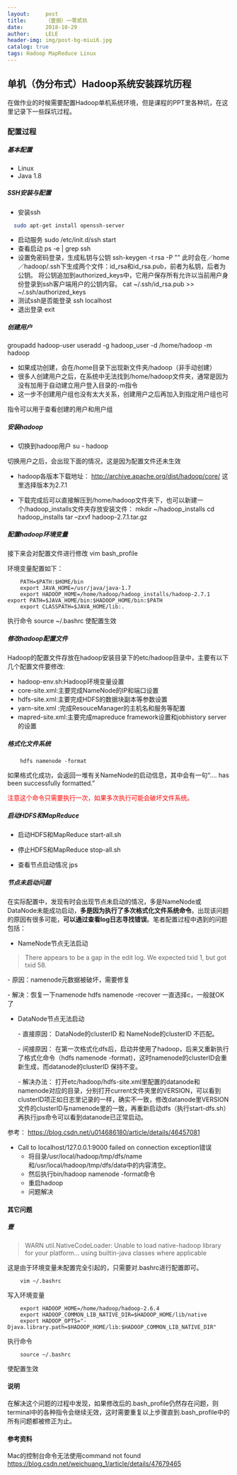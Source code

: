 ```yaml
---
layout:     post
title:      （壹捌）一零贰玖
date:       2018-10-29
author:     LELE
header-img: img/post-bg-miui6.jpg
catalog: true
tags: Hadoop MapReduce Linux
---
```


## 单机（伪分布式）Hadoop系统安装踩坑历程

在做作业的时候需要配置Hadoop单机系统环境，但是课程的PPT里各种坑，在这里记录下一些踩坑过程。

### 配置过程

##### 基本配置
* Linux
* Java 1.8

##### SSH安装与配置
* 安装ssh

```bash
  sudo apt-get install openssh-server
```
* 启动服务
      sudo /etc/init.d/ssh start
* 查看启动
      ps -e | grep ssh
* 设置免密码登录，生成私钥与公钥
      ssh-keygen -t rsa -P ""
此时会在／home／hadoop/.ssh下生成两个文件：id_rsa和id_rsa.pub，前者为私钥，后者为公钥。
将公钥追加到authorized_keys中，它用户保存所有允许以当前用户身份登录到ssh客户端用户的公钥内容。
      cat ~/.ssh/id_rsa.pub >> ~/.ssh/authorized_keys
* 测试ssh是否能登录
      ssh localhost
* 退出登录
      exit

##### 创建用户

  groupadd hadoop-user
  useradd -g hadoop_user -d /home/hadoop -m hadoop

+ 如果成功创建，会在/home目录下出现新文件夹/hadoop（非手动创建）
+ 很多人创建用户之后，在系统中无法找到/home/hadoop文件夹，通常是因为没有加用于自动建立用户登入目录的-m指令
+ 这一步不创建用户组也没有太大关系，创建用户之后再加入到指定用户组也可

指令可以用于查看创建的用户和用户组

##### 安装hadoop
+ 切换到hadoop用户
      su - hadoop

切换用户之后，会出现下面的情况，这是因为配置文件还未生效

+ hadoop各版本下载地址：
http://archive.apache.org/dist/hadoop/core/
这里选择版本为2.7.1

+ 下载完成后可以直接解压到/home/hadoop文件夹下，也可以新建一个/hadoop_installs文件夹存放安装文件：
      mkdir ~/hadoop_installs
      cd hadoop_installs
      tar –zxvf hadoop-2.7.1.tar.gz

##### 配置hadoop环境变量
接下来会对配置文件进行修改
      vim bash_profile

环境变量配置如下：

        PATH=$PATH:$HOME/bin
        export JAVA_HOME=/usr/java/java-1.7
        export HADOOP_HOME=/home/hadoop/hadoop_installs/hadoop-2.7.1 export PATH=$JAVA_HOME/bin:$HADOOP_HOME/bin:$PATH
        export CLASSPATH=$JAVA_HOME/lib:.

执行命令
      source ~/.bashrc
使配置生效

##### 修改hadoop配置文件

Hadoop的配置文件存放在hadoop安装目录下的etc/hadoop目录中，主要有以下几个配置文件要修改:
- hadoop-env.sh:Hadoop环境变量设置
- core-site.xml:主要完成NameNode的IP和端口设置
- hdfs-site.xml:主要完成HDFS的数据块副本等参数设置
- yarn-site.xml :完成ResouceManager的主机名和服务等配置
- mapred-site.xml:主要完成mapreduce framework设置和jobhistory server的设置

##### 格式化文件系统
        hdfs namenode -format
如果格式化成功，会返回一堆有关NameNode的启动信息，其中会有一句“.... has been successfully formatted.”

<font color=#FF0000>注意这个命令只需要执行一次，如果多次执行可能会破坏文件系统。</font>

##### 启动HDFS和MapReduce
+ 启动HDFS和MapReduce
        start-all.sh

+ 停止HDFS和MapReduce
        stop-all.sh

+ 查看节点启动情况
        jps

##### 节点未启动问题
在实际配置中，发现有时会出现节点未启动的情况，多是NameNode或DataNode未能成功启动，**多是因为执行了多次格式化文件系统命令**。出现该问题的原因有很多可能，**可以通过查看log日志寻找错误**。笔者配置过程中遇到的问题包括：
+ NameNode节点无法启动
>There appears to be a gap in the edit log.  We expected txid 1, but got txid 58.

  \- 原因：namenode元数据被破坏，需要修复

  \- 解决：恢复一下namenode
        hdfs namenode -recover
  一直选择c，一般就OK了
+ DataNode节点无法启动

  \- 直接原因：
  DataNode的clusterID 和 NameNode的clusterID 不匹配。

  \- 间接原因：
  在第一次格式化dfs后，启动并使用了hadoop，后来又重新执行了格式化命令（hdfs namenode -format)，这时namenode的clusterID会重新生成，而datanode的clusterID 保持不变。

  \- 解决办法：
  打开etc/hadoop/hdfs-site.xml里配置的datanode和namenode对应的目录，分别打开current文件夹里的VERSION，可以看到clusterID项正如日志里记录的一样，确实不一致，修改datanode里VERSION文件的clusterID与namenode里的一致，再重新启动dfs（执行start-dfs.sh）再执行jps命令可以看到datanode已正常启动。

参考：
https://blog.csdn.net/u014686180/article/details/46457081


+ Call to localhost/127.0.0.1:9000 failed on connection exception错误
  - 将目录/usr/local/hadoop/tmp/dfs/name和/usr/local/hadoop/tmp/dfs/data中的内容清空。
  - 然后执行bin/hadoop namenode -format命令
  - 重启hadoop
  - 问题解决


#### 其它问题
##### 壹
> WARN util.NativeCodeLoader: Unable to load native-hadoop library for your platform... using builtin-java classes where applicable

这是由于环境变量未配置完全引起的，只需要对.bashrc进行配置即可。

        vim ~/.bashrc
写入环境变量

        export HADOOP_HOME=/home/hadoop/hadoop-2.6.4
        export HADOOP_COMMON_LIB_NATIVE_DIR=$HADOOP_HOME/lib/native
        export HADOOP_OPTS="-Djava.library.path=$HADOOP_HOME/lib:$HADOOP_COMMON_LIB_NATIVE_DIR"
执行命令

        source ~/.bashrc
使配置生效


#### 说明
在解决这个问题的过程中发现，如果修改后的.bash_profile仍然存在问题，则terminal中的各种指令会继续无效，这时需要重复以上步骤直到.bash_profile中的所有问题都被修正为止。



#### 参考资料
Mac的控制台命令无法使用command not found
https://blog.csdn.net/weichuang_1/article/details/47679465		
